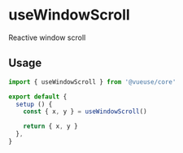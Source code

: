 # useWindowScroll

Reactive window scroll

## Usage

```jsx
import { useWindowScroll } from '@vueuse/core'

export default {
  setup () {
    const { x, y } = useWindowScroll()

    return { x, y }
  },
}
```

